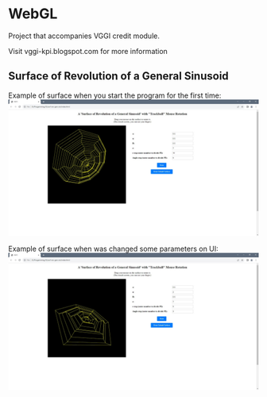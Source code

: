 # WebGL

Project that accompanies VGGI credit module.

Visit vggi-kpi.blogspot.com for more information

## Surface of Revolution of a General Sinusoid

Example of surface when you start the program for the first time:
![default-surface](default-surface.png)

Example of surface when was changed some parameters on UI:
![changed-parameters](changed-parameters.png)